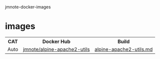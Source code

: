 jmnote-docker-images

# images
<table>
<tr>
  <th>CAT</th>
  <th>Docker Hub</th>
  <th>Build</th>
</tr>
<tr>
  <td>Auto</td>
  <td><a href='https://hub.docker.com/repository/docker/jmnote/alpine-apache2-utils'>jmnote/alpine-apache2-utils</a></td>
  <td><a href='https://github.com/jmnote/jmnote-docker-images/blob/master/alpine-packer/alpine-apache2-utils.md'>alpine-apache2-utils.md</a></td>
</tr>
</table>
